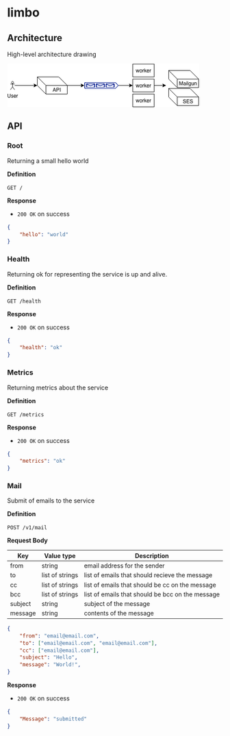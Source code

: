 # limbo

## Architecture

High-level architecture drawing

![alt text](imgs/architecture.png "Architecture")

## API

### Root

Returning a small hello world

**Definition**

`GET /`

**Response**
- `200 OK` on success

```json
{
    "hello": "world"
}
```

### Health

Returning ok for representing the service is up and alive.

**Definition**

`GET /health`

**Response**
- `200 OK` on success

```json
{
    "health": "ok"
}
```

### Metrics

Returning metrics about the service

**Definition**

`GET /metrics`

**Response**
- `200 OK` on success

```json
{
    "metrics": "ok"
}
```

### Mail

Submit of emails to the service

**Definition**

`POST /v1/mail`

**Request Body**

| Key | Value type | Description  |
| --- | --- | --- |
| from | string | email address for the sender |
| to | list of strings | list of emails that should recieve the message |
| cc | list of strings | list of emails that should be cc on the message |
| bcc | list of strings | list of emails that should be bcc on the message |
| subject | string | subject of the message |
| message | string | contents of the message |

```json
{
    "from": "email@email.com",
    "to": ["email@email.com", "email@email.com"],
    "cc": ["email@email.com"],
    "subject": "Hello",
    "message": "World!",
}
```

**Response**
- `200 OK` on success

```json
{
    "Message": "submitted"
}
```
